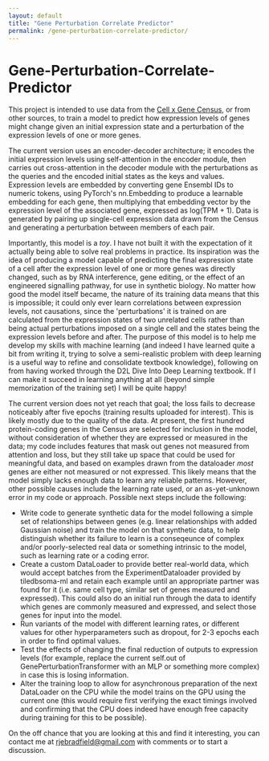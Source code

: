 ```yaml
---
layout: default
title: "Gene Perturbation Correlate Predictor"
permalink: /gene-perturbation-correlate-predictor/
---
```


# Gene-Perturbation-Correlate-Predictor
This project is intended to use data from the [Cell x Gene Census](https://cellxgene.cziscience.com/), or from other sources, to train a model to predict how expression levels of genes might change given an initial expression state and a perturbation of the expression levels of one or more genes.

The current version uses an encoder-decoder architecture; it encodes the initial expression levels using self-attention in the encoder module, then carries out cross-attention in the decoder module with the perturbations as the queries and the encoded initial states as the keys and values. Expression levels are embedded by converting gene Ensembl IDs to numeric tokens, using PyTorch's nn.Embedding to produce a learnable embedding for each gene, then multiplying that embedding vector by the expression level of the associated gene, expressed as log(TPM + 1). Data is generated by pairing up single-cell expression data drawn from the Census and generating a perturbation between members of each pair.

Importantly, this model is a  *toy*. I have not built it with the expectation of it actually being able to solve real problems in practice. Its inspiration was the idea of producing a model capable of predicting the final expression state of a cell after the expression level of one or more genes was directly changed, such as by RNA interference, gene editing, or the effect of an engineered signalling pathway, for use in synthetic biology. No matter how good the model itself became, the nature of its training data means that this is impossible; it could only ever learn correlations between expression levels, not causations, since the 'perturbations' it is trained on are calculated from the expression states of two unrelated cells rather than being actual perturbations imposed on a single cell and the states being the expression levels before and after. The purpose of this model is to help me develop my skills with machine learning (and indeed I have learned quite a bit from writing it, trying to solve a semi-realistic problem with deep learning is a useful way to refine and consolidate textbook knowledge), following on from having worked through the D2L Dive Into Deep Learning textbook. If I can make it succeed in learning anything at all (beyond simple memorization of the training set) I will be quite happy!

The current version does not yet reach that goal; the loss fails to decrease noticeably after five epochs (training results uploaded for interest). This is likely mostly due to the quality of the data. At present, the first hundred protein-coding genes in the Census are selected for inclusion in the model, without consideration of whether they are expressed or measured in the data; my code includes features that mask out genes not measured from attention and loss, but they still take up space that could be used for meaningful data, and based on examples drawn from the dataloader *most* genes are either not measured or not expressed. This likely means that the model simply lacks enough data to learn any reliable patterns. However, other possible causes include the learning rate used, or an as-yet-unknown error in my code or approach. Possible next steps include the following:

- Write code to generate synthetic data for the model following a simple set of relationships between genes (e.g. linear relationships with added Gaussian noise) and train the model on that synthetic data, to help distinguish whether its failure to learn is a conseqeunce of complex and/or poorly-selected real data or something intrinsic to the model, such as learning rate or a coding error.
- Create a custom DataLoader to provide better real-world data, which would accept batches from the ExperimentDataloader provided by tiledbsoma-ml and retain each example until an appropriate partner was found for it (i.e. same cell type, similar set of genes measured and expressed). This could also do an initial run through the data to identify which genes are commonly measured and expressed, and select those genes for input into the model.
- Run variants of the model with different learning rates, or different values for other hyperparameters such as dropout, for 2-3 epochs each in order to find optimal values.
- Test the effects of changing the final reduction of outputs to expression levels (for example, replace the current self.out of GenePerturbationTransformer with an MLP or something more complex) in case this is losing information.
- Alter the training loop to allow for asynchronous preparation of the next DataLoader on the CPU while the model trains on the GPU using the current one (this would require first verifying the exact timings involved and confirming that the CPU does indeed have enough free capacity during training for this to be possible).

On the off chance that you are looking at this and find it interesting, you can contact me at rjebradfield@gmail.com with comments or to start a discussion.
